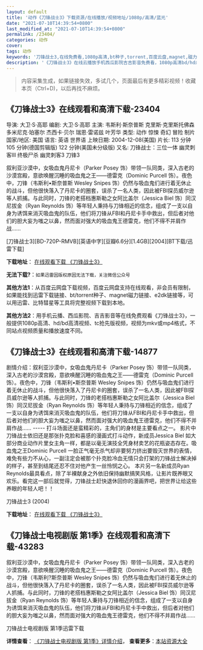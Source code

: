```yaml
---
layout: default
title: '动作《刀锋战士3》下载资源/在线播放/视频地址/1080p/高清/蓝光'
date: "2021-07-10T14:39:54+0800"
last_modified_at: "2021-07-10T14:39:54+0800"
permalink: /23404/
categories: 动作
cover:
tags: 动作
keywords: '刀锋战士3,在线免费看,1080p高清,bt种子,torrent,百度云盘,magnet,磁力链,迅雷下载资源'
description: '《刀锋战士3》在线云播放手机西瓜影院吉吉影音免费看，1080p高清bd/hd未删减完整版和tc抢先枪版，mkv/mp4格式，附带bt/torrent种子、magnet/磁力链、百度云盘、网盘资源迅雷下载链接'
---
```


>内容采集生成，如果链接失效，多试几个，页面最后有更多精彩视频！收藏本页（Ctrl+D)，以后再找不麻烦。


## 《刀锋战士3》在线观看和高清下载-23404

导演: 大卫·S·高耶 编剧: 大卫·S·高耶 主演: 韦斯利·斯奈普斯 克里斯·克里斯托佛森 多米尼克·珀塞尔 杰西卡·贝尔 瑞恩·雷诺兹 叶芳华 类型: 动作 惊悚 奇幻 冒险 制片国家/地区: 美国 语言: 英语 世界语 上映日期: 2004-12-08(美国) 片长: 113 分钟 105 分钟(德国剪辑版) 122 分钟(美国未分级版) 又名: 刀锋战士：三位一体 幽灵刺客III 终极尸杀 幽灵刺客3 刀锋3

叙利亚沙漠中，女吸血鬼丹尼卡（Parker Posey 饰）带领一队同类，深入古老的沙漠宫殿，意欲唤醒沉睡的吸血鬼之王——德雷克（Dominic Purcell 饰）。夜色中，刀锋（韦斯利•斯奈普斯 Wesley Snipes 饰）仍然与吸血鬼们进行着无休止的战斗，但他很快落入了丹尼卡的圈套，误杀了一名人类，因此被FBI探员威尔逊等人抓捕。与此同时，刀锋的老搭档惠斯勒之女阿比盖尔（Jessica Biel 饰）同汉尼拔金（Ryan Reynolds 饰）等年轻人秉持与刀锋相近的信念，组成了一支以自身为诱饵来消灭吸血鬼的队伍，他们将刀锋从FBI和丹尼卡手中救出，但后者对他们的胆大妄为嗤之以鼻，然而面对强大的吸血鬼王德雷克，他们不得不并肩作战……


[刀锋战士3][BD-720P-RMVB][英语中字][豆瓣6.6分][1.4GB][2004][BT下载/迅雷下载]

**下载地址**： [在线观看下载 《刀锋战士3》](https://www.btdx8.com/torrent/blade_trinity_2004.html) 


**无法下载?**：`如果迅雷因版权原因无法下载，关注微信公众号 `

**其他方法1**：从百度云网盘下载视频，百度云网盘支持在线观看，非会员有限制，如果能找到迅雷下载链接、bt/torrent种子、magnet磁力链接、e2dk链接等，可以用迅雷、比特彗星等工具将完整视频下载到本地。

**其他方法2**：用手机云播、西瓜影院、吉吉影音等在线免费观看《刀锋战士3》，一般提供1080p高清、hd/bd高清视频、tc抢先版视频，视频为mkv或mp4格式，不同站点视频质量和播放速度不同。


## 《刀锋战士3》在线观看和高清下载-14877

剧情介绍：叙利亚沙漠中，女吸血鬼丹尼卡（Parker Posey 饰）带领一队同类，深入古老的沙漠宫殿，意欲唤醒沉睡的吸血鬼之王——德雷克（Dominic Purcell 饰）。夜色中，刀锋（韦斯利•斯奈普斯 Wesley Snipes 饰）仍然与吸血鬼们进行着无休止的战斗，但他很快落入了丹尼卡的圈套，误杀了一名人类，因此被FBI探员威尔逊等人抓捕。与此同时，刀锋的老搭档惠斯勒之女阿比盖尔（Jessica Biel 饰）同汉尼拔金（Ryan Reynolds 饰）等年轻人秉持与刀锋相近的信念，组成了一支以自身为诱饵来消灭吸血鬼的队伍，他们将刀锋从FBI和丹尼卡手中救出，但后者对他们的胆大妄为嗤之以鼻，然而面对强大的吸血鬼王德雷克，他们不得不并肩作战…… ----- 打斗场面还是蛮精彩的，主角们的身材是主要看点之一。 影片中刀锋战士依旧还是那张扑克脸和喜感的漫画式打斗动作，新成员Jessica Biel 如大部分商业动作片里女主角一样，都是以毫无演技全凭身材卖艺的花瓶姿态存在。吸血鬼之王Dominic Purcell 一脸正气毫无杀气却非要努力挤出要毁灭世界的表情，难免有些力不从心，一副注定会被那个扑克脸冷血无情只会打架的刀锋战士解决掉的样子，甚至到结尾还忍不住对他产生一丝怜悯之心。 本片另一名新成员Ryan Reynolds最具看点，除了半裸献身之外依旧保持幽默搞笑风格，让影片既养眼又欢乐。看完这一部后就觉得，刀锋战士赶快退休回你的漫画界吧，把世界让给这些养眼的年轻人吧！！


刀锋战士3 (2004)

**下载地址**： [在线观看下载 《刀锋战士3》](https://www.btbtdy.me/btdy/dy4950.html) 


## 《刀锋战士电视剧版 第1季》在线观看和高清下载-43283

叙利亚沙漠中，女吸血鬼丹尼卡（Parker Posey 饰）带领一队同类，深入古老的沙漠宫殿，意欲唤醒沉睡的吸血鬼之王——德雷克（Dominic Purcell 饰）。夜色中，刀锋（韦斯利?斯奈普斯 Wesley Snipes 饰）仍然与吸血鬼们进行着无休止的战斗，但他很快落入了丹尼卡的圈套，误杀了一名人类，因此被FBI探员威尔逊等人抓捕。与此同时，刀锋的老搭档惠斯勒之女阿比盖尔（Jessica Biel 饰）同汉尼拔金（Ryan Reynolds 饰）等年轻人秉持与刀锋相近的信念，组成了一支以自身为诱饵来消灭吸血鬼的队伍，他们将刀锋从FBI和丹尼卡手中救出，但后者对他们的胆大妄为嗤之以鼻，然而面对强大的吸血鬼王德雷克，他们不得不并肩作战……


刀锋战士电视剧版 第1季迅雷下载

**详情查看**： [《刀锋战士电视剧版 第1季》详情介绍](/movie/43283/)， **查看更多**：[本站资源大全](/movie/t/all/)

